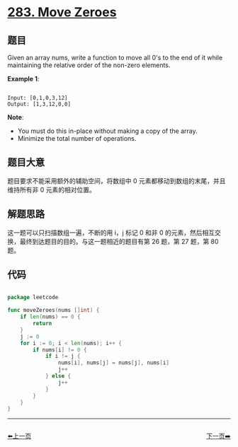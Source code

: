 # [283. Move Zeroes](https://leetcode.com/problems/move-zeroes/)

## 题目

Given an array nums, write a function to move all 0's to the end of it while maintaining the relative order of the non-zero elements.

**Example 1**:

```

Input: [0,1,0,3,12]
Output: [1,3,12,0,0]

```

**Note**:

- You must do this in-place without making a copy of the array.
- Minimize the total number of operations.



## 题目大意

题目要求不能采用额外的辅助空间，将数组中 0 元素都移动到数组的末尾，并且维持所有非 0 元素的相对位置。

## 解题思路

这一题可以只扫描数组一遍，不断的用 i，j 标记 0 和非 0 的元素，然后相互交换，最终到达题目的目的。与这一题相近的题目有第 26 题，第 27 题，第 80 题。


## 代码

```go

package leetcode

func moveZeroes(nums []int) {
	if len(nums) == 0 {
		return
	}
	j := 0
	for i := 0; i < len(nums); i++ {
		if nums[i] != 0 {
			if i != j {
				nums[i], nums[j] = nums[j], nums[i]
				j++
			} else {
				j++
			}
		}
	}
}

```


----------------------------------------------
<div style="display: flex;justify-content: space-between;align-items: center;">
<p><a href="https://books.halfrost.com/leetcode/ChapterFour/0200~0299/0275.H-Index-II/">⬅️上一页</a></p>
<p><a href="https://books.halfrost.com/leetcode/ChapterFour/0200~0299/0287.Find-the-Duplicate-Number/">下一页➡️</a></p>
</div>
